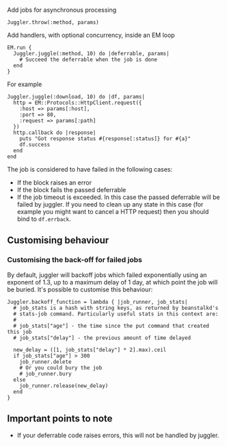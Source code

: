 Add jobs for asynchronous processing

    Juggler.throw(:method, params)

Add handlers, with optional concurrency, inside an EM loop

    EM.run {
      Juggler.juggle(:method, 10) do |deferrable, params|
        # Succeed the deferrable when the job is done
      end
    }

For example

    Juggler.juggle(:download, 10) do |df, params|
      http = EM::Protocols::HttpClient.request({
        :host => params[:host], 
        :port => 80, 
        :request => params[:path]
      })
      http.callback do |response|
        puts "Got response status #{response[:status]} for #{a}"
        df.success
      end
    end

The job is considered to have failed in the following cases:

* If the block raises an error
* If the block fails the passed deferrable
* If the job timeout is exceeded. In this case the passed deferrable will be failed by juggler. If you need to clean up any state in this case (for example you might want to cancel a HTTP request) then you should bind to `df.errback`.

## Customising behaviour

### Customising the back-off for failed jobs

By default, juggler will backoff jobs which failed exponentially using an exponent of 1.3, up to a maximum delay of 1 day, at which point the job will be buried. It's possible to customise this behaviour:

    Juggler.backoff_function = lambda { |job_runner, job_stats|
      # job_stats is a hash with string keys, as returned by beanstalkd's
      # stats-job command. Particularly useful stats in this context are:
      #
      # job_stats["age"] - the time since the put command that created this job
      # job_stats["delay"] - the previous amount of time delayed

      new_delay = ([1, job_stats["delay"] * 2].max).ceil
      if job_stats["age"] > 300
        job_runner.delete
        # Or you could bury the job
        # job_runner.bury
      else
        job_runner.release(new_delay)
      end
    }

## Important points to note

* If your deferrable code raises errors, this will not be handled by juggler.
